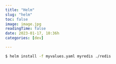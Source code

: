 ```yaml
---
title: "Helm"
slug: "helm"
toc: false
image: image.jpg
readingTime: false
date: 2023-01-17, 10:36h
categories: [dev]   

---	
```


```bash
$ helm install -f myvalues.yaml myredis ./redis
```
